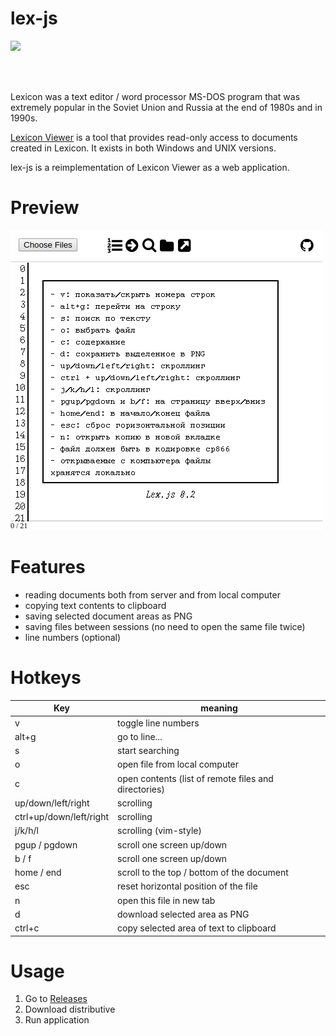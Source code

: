 # lex-js

[![](https://ci.appveyor.com/api/projects/status/github/lex-js/lex-js?retina=true)](https://ci.appveyor.com/project/limitedeternity/lex-js)

<br/>
<br/>

Lexicon was a text editor / word processor MS-DOS program that was extremely popular in the Soviet Union and Russia at the end of 1980s and in 1990s.

[Lexicon Viewer](http://www.lexview.spb.ru/) is a tool that provides read-only access to documents created in Lexicon. It exists in both Windows and UNIX versions.

lex-js is a reimplementation of Lexicon Viewer as a web application.

# Preview

![lex-js preview](preview.png)

# Features

- reading documents both from server and from local computer
- copying text contents to clipboard
- saving selected document areas as PNG
- saving files between sessions (no need to open the same file twice)
- line numbers (optional)

# Hotkeys


| Key | meaning |
|-----|---------|
| v  | toggle line numbers  |
| alt+g | go to line... |
| s | start searching |
| o | open file from local computer |
| c | open contents (list of remote files and directories) |
| up/down/left/right | scrolling |
| ctrl+up/down/left/right | scrolling |
| j/k/h/l | scrolling (vim-style) |
| pgup / pgdown | scroll one screen up/down |
| b / f | scroll one screen up/down |
| home / end | scroll to the top / bottom of the document |
| esc | reset horizontal position of the file |
| n | open this file in new tab |
| d | download selected area as PNG |
| ctrl+c | copy selected area of text to clipboard |

# Usage

1. Go to [Releases](https://github.com/lex-js/lex-js/releases)
2. Download distributive
3. Run application
